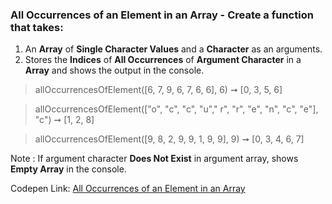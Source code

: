 ### All Occurrences of an Element in an Array - Create a function that takes: 

1. An **Array** of **Single Character Values** and a **Character** as an arguments. 
1. Stores the **Indices** of **All Occurrences** of **Argument Character** in a **Array** and shows the output in the console.

> allOccurrencesOfElement([6, 7, 9, 6, 7, 6, 6], 6) ➞ [0, 3, 5, 6] 

> allOccurrencesOfElement(["o", "c", "c", "u"," r", "r", "e", "n", "c", "e"], "c") ➞ [1, 2, 8]

> allOccurrencesOfElement([9, 8, 2, 9, 9, 1, 9, 9], 9) ➞ [0, 3, 4, 6, 7]

Note : If argument character **Does Not Exist** in argument array, shows **Empty Array** in the console.

Codepen Link: [All Occurrences of an Element in an Array](https://codepen.io/naveencoder/pen/VwYeqYz?editors=0012)
